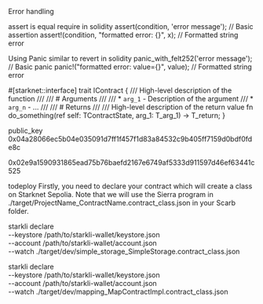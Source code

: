 Error handling 

assert is equal require in solidity 
assert(condition, 'error message');           // Basic assertion
assert!(condition, "formatted error: {}", x); // Formatted string error

Using Panic similar to revert in solidity
panic_with_felt252('error message');        // Basic panic
panic!("formatted error: value={}", value);    // Formatted string error

#[starknet::interface]
trait IContract<TContractState> {
    /// High-level description of the function
    ///
    /// # Arguments
    ///
    /// * `arg_1` - Description of the argument
    /// * `arg_n` - ...
    ///
    /// # Returns
    ///
    /// High-level description of the return value
    fn do_something(ref self: TContractState, arg_1: T_arg_1) -> T_return;
}

public_key 0x04a28066ec5b04e035091d7ff1f457f1d83a84532c9b405ff7159d0bdf0fde8c


0x02e9a1590931865ead75b76baefd2167e6749af5333d911597d46ef63441c525

todeploy 
Firstly, you need to declare your contract which will create a class on Starknet Sepolia. Note that we will use the Sierra program in ./target/ProjectName_ContractName.contract_class.json in your Scarb folder.

starkli declare \
  --keystore /path/to/starkli-wallet/keystore.json \
  --account /path/to/starkli-wallet/account.json \
  --watch ./target/dev/simple_storage_SimpleStorage.contract_class.json


starkli declare \
  --keystore /path/to/starkli-wallet/keystore.json \
  --account /path/to/starkli-wallet/account.json \
  --watch ./target/dev/mapping_MapContractImpl.contract_class.json